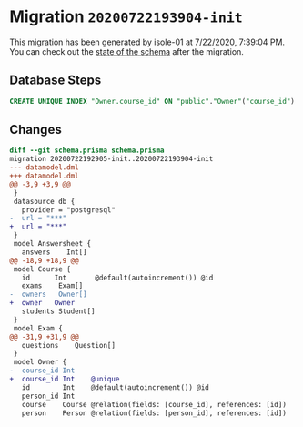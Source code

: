 # Migration `20200722193904-init`

This migration has been generated by isole-01 at 7/22/2020, 7:39:04 PM.
You can check out the [state of the schema](./schema.prisma) after the migration.

## Database Steps

```sql
CREATE UNIQUE INDEX "Owner.course_id" ON "public"."Owner"("course_id")
```

## Changes

```diff
diff --git schema.prisma schema.prisma
migration 20200722192905-init..20200722193904-init
--- datamodel.dml
+++ datamodel.dml
@@ -3,9 +3,9 @@
 }
 datasource db {
   provider = "postgresql"
-  url = "***"
+  url = "***"
 }
 model Answersheet {
   answers    Int[]
@@ -18,9 +18,9 @@
 model Course {
   id      Int       @default(autoincrement()) @id
   exams    Exam[]
-  owners   Owner[]
+  owner   Owner
   students Student[]
 }
 model Exam {
@@ -31,9 +31,9 @@
   questions    Question[]
 }
 model Owner {
-  course_id Int
+  course_id Int    @unique
   id        Int    @default(autoincrement()) @id
   person_id Int
   course    Course @relation(fields: [course_id], references: [id])
   person    Person @relation(fields: [person_id], references: [id])
```



